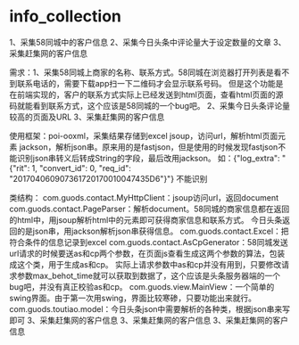 # info_collection

1、采集58同城中的客户信息
2、采集今日头条中评论量大于设定数量的文章
3、采集赶集网的客户信息

需求：1、采集58同城上商家的名称、联系方式。58同城在浏览器打开列表是看不到联系电话的，需要下载app扫一下二维码才会显示联系号码。
	但是这个功能是在前端实现的，客户的联系方式实际上已经发送到html页面，查看html页面的源码就能看到联系方式，这个应该是58同城的一个bug吧。
	2、采集今日头条评论量较高的页面及URL
	3、采集赶集网的客户信息


使用框架：poi-ooxml，采集结果存储到excel
	jsoup，访问url，解析html页面元素
	jackson，解析json串。原来用的是fastjson，但是使用的时候发现fastjson不能识别json串转义后转成String的字段，最后改用jackson。
	如：{"log_extra": "{\"rit\": 1, \"convert_id\": 0, \"req_id\": \"201704060907361720170010047435D6\"}"} 不能识别

类结构：
	com.guods.contact.MyHttpClient：jsoup访问url，返回document
	com.guods.contact.PageParser：解析document。58同城的商家信息都在返回的html中，用jsoup解析html中的元素即可获得商家信息和联系方式。
		今日头条返回的是json串，用jackson解析json串获得信息。
	com.guods.contact.Excel：把符合条件的信息记录到excel
	com.guods.contact.AsCpGenerator：58同城发送url请求的时候要送as和cp两个参数，在页面js查看生成这两个参数的算法，包装成这个类，用于生成as和cp。
	实际上请求参数中as和cp并没有用到，只要修改请求参数max_behot_time就可以获取到数据了，这个应该是头条服务器端的一个bug吧，并没有真正校验as和cp。
	com.guods.view.MainView：一个简单的swing界面。由于第一次用swing，界面比较寒碜，只要功能出来就行。
	com.guods.toutiao.model：今日头条json中需要解析的各种类，根据json串来写即可
3、采集赶集网的客户信息
3、采集赶集网的客户信息
3、采集赶集网的客户信息
